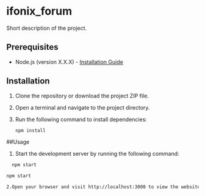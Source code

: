 # ifonix_forum

Short description of the project.

## Prerequisites

- Node.js (version X.X.X) - [Installation Guide](https://nodejs.org)

## Installation

1. Clone the repository or download the project ZIP file.
2. Open a terminal and navigate to the project directory.
3. Run the following command to install dependencies:

   ```bash
   npm install
   
   
##Usage
1. Start the development server by running the following command:
 ```bash
   npm start

npm start

2.Open your browser and visit http://localhost:3000 to view the website.
